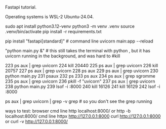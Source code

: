Fastapi tutorial.


Operating systems is WSL-2 Ubuntu-24.04.

sudo apt install python3.12-venv
python3 -m venv .venv
source .venv/bin/activate
pip install -r requirements.txt

pip install "fastapi[standard]"   # command line  uvicorn main:app --reload

"python main.py &"  # this still takes the terminal with python , but it has uvicorn running in the background, and was hard to   #kill

  223  ps aux | grep uvicorn
  224  kill 20440
  225  ps aux | grep uvicorn
  226  kill 20757
  227  ps aux | grep uvicorn
  228  ps aux
  229  ps aux | grep uvicorn
  230  python main.py
  231  psaux
  232  ps
  233  ps aux
  234  ps aux | grep sgromme
  235  ps aux | grep uvicorn
  236  pkill -f "uvicorn"
  237  ps aux | grep uvicorn
  238  python main.py
  239  lsof -i :8000
  240  kill 16126
  241  kill 16129
  242  lsof -i :8000


  ps aux | grep uvicorn | grep -v grep  # so you don't see the grep running

ways to test:
    browser
    cmd line http localhost:8000/ or http -b  localhost:8000/
    cmd line httpx  http://127.0.0.1:8000
    curl http://127.0.0.1:8000  or curl -v http://127.0.0.1:8000/




